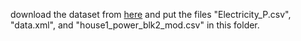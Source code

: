 download the dataset from [here](https://drive.google.com/file/d/1BAxsCIk-Pn_ThmtgfISJ_v9xWlrFH3cr/view) and put the files "Electricity_P.csv", "data.xml", and "house1_power_blk2_mod.csv" in this folder.
